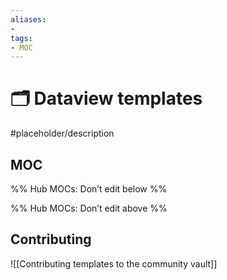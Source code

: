 ```yaml
---
aliases:
- 
tags: 
- MOC
---
```


# 🗂️ Dataview templates

#placeholder/description 

## MOC

%% Hub MOCs: Don’t edit below  %%

%% Hub MOCs: Don’t edit above  %%

## Contributing

![[Contributing templates to the community vault]]